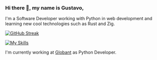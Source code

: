 ### Hi there 👋, my name is Gustavo,
I'm a Software Developer working with Python in web development
and learning new cool technologies such as Rust and Zig.

[![GitHub Streak](https://streak-stats.demolab.com/?user=guscardvs&theme=radical)](https://git.io/streak-stats)

[![My Skills](https://skillicons.dev/icons?i=js,python,fastapi,django,linux,mysql,aws)](https://skillicons.dev)

I'm currently working at [Globant](https://globant.com) as Python Developer.
